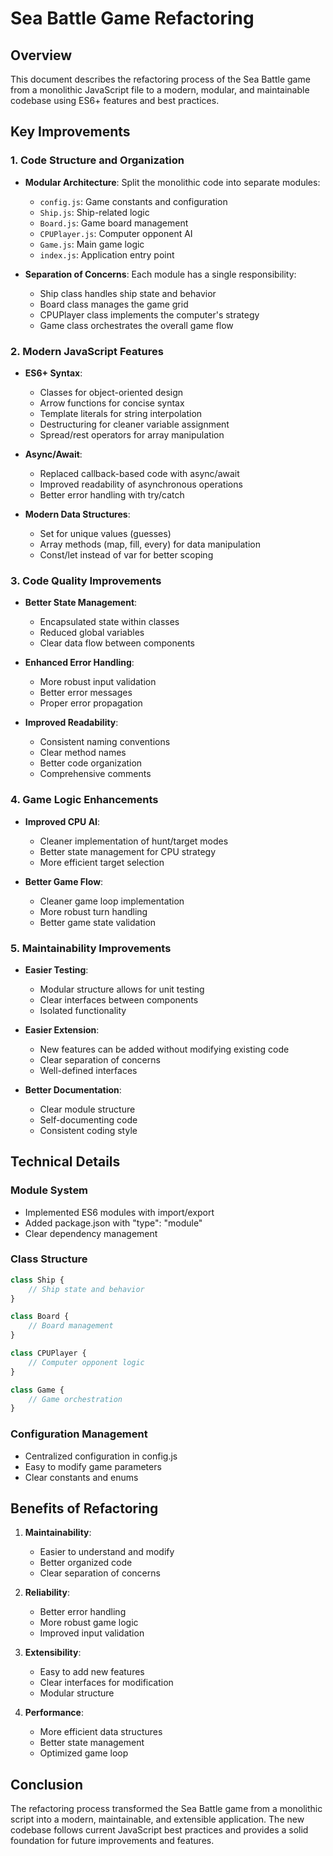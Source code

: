 # Sea Battle Game Refactoring

## Overview
This document describes the refactoring process of the Sea Battle game from a monolithic JavaScript file to a modern, modular, and maintainable codebase using ES6+ features and best practices.

## Key Improvements

### 1. Code Structure and Organization
- **Modular Architecture**: Split the monolithic code into separate modules:
  - `config.js`: Game constants and configuration
  - `Ship.js`: Ship-related logic
  - `Board.js`: Game board management
  - `CPUPlayer.js`: Computer opponent AI
  - `Game.js`: Main game logic
  - `index.js`: Application entry point

- **Separation of Concerns**: Each module has a single responsibility:
  - Ship class handles ship state and behavior
  - Board class manages the game grid
  - CPUPlayer class implements the computer's strategy
  - Game class orchestrates the overall game flow

### 2. Modern JavaScript Features
- **ES6+ Syntax**:
  - Classes for object-oriented design
  - Arrow functions for concise syntax
  - Template literals for string interpolation
  - Destructuring for cleaner variable assignment
  - Spread/rest operators for array manipulation

- **Async/Await**:
  - Replaced callback-based code with async/await
  - Improved readability of asynchronous operations
  - Better error handling with try/catch

- **Modern Data Structures**:
  - Set for unique values (guesses)
  - Array methods (map, fill, every) for data manipulation
  - Const/let instead of var for better scoping

### 3. Code Quality Improvements
- **Better State Management**:
  - Encapsulated state within classes
  - Reduced global variables
  - Clear data flow between components

- **Enhanced Error Handling**:
  - More robust input validation
  - Better error messages
  - Proper error propagation

- **Improved Readability**:
  - Consistent naming conventions
  - Clear method names
  - Better code organization
  - Comprehensive comments

### 4. Game Logic Enhancements
- **Improved CPU AI**:
  - Cleaner implementation of hunt/target modes
  - Better state management for CPU strategy
  - More efficient target selection

- **Better Game Flow**:
  - Cleaner game loop implementation
  - More robust turn handling
  - Better game state validation

### 5. Maintainability Improvements
- **Easier Testing**:
  - Modular structure allows for unit testing
  - Clear interfaces between components
  - Isolated functionality

- **Easier Extension**:
  - New features can be added without modifying existing code
  - Clear separation of concerns
  - Well-defined interfaces

- **Better Documentation**:
  - Clear module structure
  - Self-documenting code
  - Consistent coding style

## Technical Details

### Module System
- Implemented ES6 modules with import/export
- Added package.json with "type": "module"
- Clear dependency management

### Class Structure
```javascript
class Ship {
    // Ship state and behavior
}

class Board {
    // Board management
}

class CPUPlayer {
    // Computer opponent logic
}

class Game {
    // Game orchestration
}
```

### Configuration Management
- Centralized configuration in config.js
- Easy to modify game parameters
- Clear constants and enums

## Benefits of Refactoring

1. **Maintainability**:
   - Easier to understand and modify
   - Better organized code
   - Clear separation of concerns

2. **Reliability**:
   - Better error handling
   - More robust game logic
   - Improved input validation

3. **Extensibility**:
   - Easy to add new features
   - Clear interfaces for modification
   - Modular structure

4. **Performance**:
   - More efficient data structures
   - Better state management
   - Optimized game loop

## Conclusion
The refactoring process transformed the Sea Battle game from a monolithic script into a modern, maintainable, and extensible application. The new codebase follows current JavaScript best practices and provides a solid foundation for future improvements and features. 